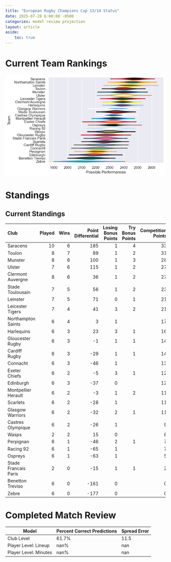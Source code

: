 ```yaml
---  
title: "European Rugby Champions Cup 13/14 Status"  
date: 2025-07-28 6:00:00 -0500  
categories: model review projection  
layout: article  
aside:  
    toc: true  
---
```

# Current Team Rankings


![Club Rankings](plots/rankings_European_Rugby_Champions_Cup_1314.png)
# Standings

## Current Standings


| Club                 |   Played |   Wins |   Point Differential |   Losing Bonus Points |   Try Bonus Points |   Competition Points |
|:---------------------|---------:|-------:|---------------------:|----------------------:|-------------------:|---------------------:|
| Saracens             |       10 |      6 |                  185 |                     1 |                  4 |                   33 |
| Toulon               |        8 |      7 |                   89 |                     1 |                  2 |                   31 |
| Munster              |        8 |      6 |                  100 |                     1 |                  3 |                   28 |
| Ulster               |        7 |      6 |                  115 |                     1 |                  2 |                   27 |
| Clermont Auvergne    |        8 |      6 |                   36 |                     1 |                  2 |                   27 |
| Stade Toulousain     |        7 |      5 |                   56 |                     1 |                  2 |                   23 |
| Leinster             |        7 |      5 |                   71 |                     0 |                  1 |                   21 |
| Leicester Tigers     |        7 |      4 |                   41 |                     3 |                  2 |                   21 |
| Northampton Saints   |        6 |      4 |                    3 |                     1 |                    |                   17 |
| Harlequins           |        6 |      3 |                   23 |                     3 |                  1 |                   16 |
| Gloucester Rugby     |        6 |      3 |                   -1 |                     1 |                  1 |                   14 |
| Cardiff Rugby        |        6 |      3 |                  -29 |                     1 |                  1 |                   14 |
| Connacht             |        6 |      3 |                  -46 |                     1 |                    |                   13 |
| Exeter Chiefs        |        6 |      2 |                   -5 |                     3 |                  1 |                   12 |
| Edinburgh            |        6 |      3 |                  -37 |                     0 |                    |                   12 |
| Montpellier Herault  |        6 |      2 |                   -3 |                     1 |                  2 |                   11 |
| Scarlets             |        6 |      2 |                  -28 |                     1 |                    |                   11 |
| Glasgow Warriors     |        6 |      2 |                  -32 |                     2 |                  1 |                   11 |
| Castres Olympique    |        6 |      2 |                  -26 |                     1 |                    |                    9 |
| Wasps                |        2 |      2 |                   15 |                     0 |                    |                    8 |
| Perpignan            |        6 |      1 |                  -46 |                     2 |                  1 |                    7 |
| Racing 92            |        6 |      1 |                  -65 |                     1 |                    |                    7 |
| Ospreys              |        6 |      1 |                  -63 |                     1 |                    |                    5 |
| Stade Francais Paris |        2 |      0 |                  -15 |                     1 |                  1 |                    2 |
| Benetton Treviso     |        6 |      0 |                 -161 |                     0 |                    |                    0 |
| Zebre                |        6 |      0 |                 -177 |                     0 |                    |                    0 |



# Completed Match Review


| Model | Percent Correct Predictions | Spread Error |
| ------ | ------ | ------ |
| Club Level | 61.7% | 11.5 |
| Player Level: Lineup | nan% | nan |
| Player Level: Minutes | nan% | nan |

